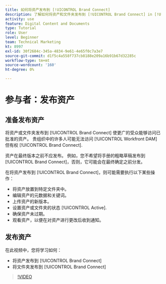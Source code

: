 ```yaml
---
title: 如何将资产发布到 [!UICONTROL Brand Connect]
description: 了解如何将资产和文件夹发布到 [!UICONTROL Brand Connect] in [!UICONTROL Workfront DAM].
activity: use
feature: Digital Content and Documents
type: Tutorial
role: User
level: Beginner
team: Technical Marketing
kt: 8997
exl-id: 30f2684c-345a-4834-9e61-4e65f0c7a3e7
source-git-commit: d1f5c4a558f737cb8188e209a16b91b67d32285c
workflow-type: tm+mt
source-wordcount: '160'
ht-degree: 0%

---
```


# 参与者：发布资产

## 准备发布资产

将资产或文件夹发布到 [!UICONTROL Brand Connect] 使更广的受众能够访问已批准的资产。 贵组织中的许多人可能无法访问 [!UICONTROL Workfront DAM] 但有权 [!UICONTROL Brand Connect].

资产在最终版本之前不应发布。 例如，您不希望将手册的粗略草稿发布到 [!UICONTROL Brand Connect]，否则，它可能会在最终确定之前分发。

在将资产发布到 [!UICONTROL Brand Connect]，则可能需要执行以下某些操作：

* 将资产放置到特定文件夹中。
* 编辑资产的元数据和关键词。
* 上传资产的新版本。
* 设置资产或文件夹的状态 [!UICONTROL Active].
* 确保资产未过期。
* 观看资产，以便在对资产进行更改后收到通知。

## 发布资产

在此视频中，您将学习如何：

* 将资产发布到 [!UICONTROL Brand Connect]
* 将文件夹发布到 [!UICONTROL Brand Connect]

>[!VIDEO](https://video.tv.adobe.com/v/335257/?quality=12)

